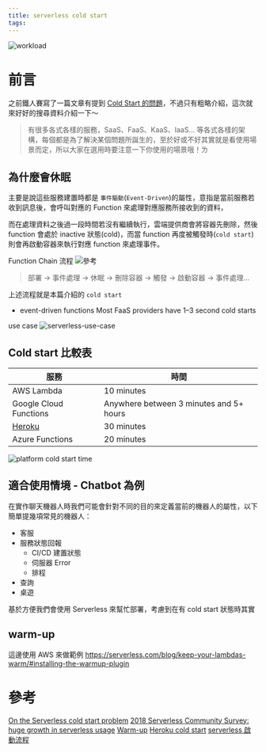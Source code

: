 ```yaml
---
title: serverless cold start
tags:
---
```


![workload](https://i.imgur.com/gjLODpG.jpg)

# 前言

之前鐵人賽寫了一篇文章有提到 [Cold Start 的問題](https://nijialin.com/2019/10/14/Day30-%E8%80%81%E6%98%AF%E5%9C%A8%E5%90%B9-Serverless%EF%BC%8C%E4%BB%96%E7%9C%9F%E7%9A%84%E6%9C%89%E9%82%A3%E9%BA%BC%E5%A5%BD%EF%BC%9F/)，不過只有粗略介紹，這次就來好好的搜尋資料介紹一下～

> 有很多各式各樣的服務，SaaS、FaaS、KaaS、IaaS... 等各式各樣的架構，每個都是為了解決某個問題所誕生的，至於好或不好其實就是看使用場景而定，所以大家在選用時要注意一下你使用的場景哦！ㄌ

## 為什麼會休眠

主要是說這些服務建置時都是 `事件驅動`(`Event-Driven`)的屬性，意指是當前服務若收到訊息後，會呼叫對應的 Function 來處理對應服務所接收到的資料，

而在處理資料之後過一段時間若沒有繼續執行，雲端提供商會將容器先刪除，然後 function 會處於 inactive 狀態(cold)，而當 function 再度被觸發時(`cold start`)則會再啟動容器來執行對應 function 來處理事件。

Function Chain
流程
![[參考](https://mikhail.io/2018/08/serverless-cold-start-war/#how-do-languages-compare-)](https://i.imgur.com/DQoGYns.png)

> 部署 -> 事件處理 -> 休眠 -> 刪除容器 -> 觸發 -> 啟動容器 -> 事件處理...

上述流程就是本篇介紹的 `cold start`

- event-driven functions
  Most FaaS providers have 1–3 second cold starts

use case
![serverless-use-case](https://i.imgur.com/EM7TdWW.jpg)

## Cold start 比較表

| 服務                                                                          | 時間                                    |
| ----------------------------------------------------------------------------- | --------------------------------------- |
| AWS Lambda                                                                    | 10 minutes                              |
| Google Cloud Functions                                                        | Anywhere between 3 minutes and 5+ hours |
| [Heroku](https://devcenter.heroku.com/articles/free-dyno-hours#dyno-sleeping) | 30 minutes                              |
| Azure Functions                                                               | 20 minutes                              |

![platform cold start time](https://i.imgur.com/yZxWvlL.png)

## 適合使用情境 - Chatbot 為例

在實作聊天機器人時我們可能會針對不同的目的來定義當前的機器人的屬性，以下簡單提幾項常見的機器人：

- 客服
- 服務狀態回報
  - CI/CD 建置狀態
  - 伺服器 Error
  - 排程
- 查詢
- 桌遊

基於方便我們會使用 Serverless 來幫忙部署，考慮到在有 cold start 狀態時其實

## warm-up

這邊使用 AWS 來做範例
https://serverless.com/blog/keep-your-lambdas-warm/#installing-the-warmup-plugin

# 參考

[On the Serverless cold start problem](https://medium.com/faun/on-the-serverless-cold-start-problem-2fc0797da5cc)
[2018 Serverless Community Survey: huge growth in serverless usage](https://serverless.com/blog/2018-serverless-community-survey-huge-growth-usage/)
[Warm-up](https://serverless.com/blog/keep-your-lambdas-warm/#installing-the-warmup-plugin)
[Heroku cold start](https://devcenter.heroku.com/articles/free-dyno-hours)
[serverless 啟動流程](https://mikhail.io/2018/08/serverless-cold-start-war/#how-do-languages-compare-)
